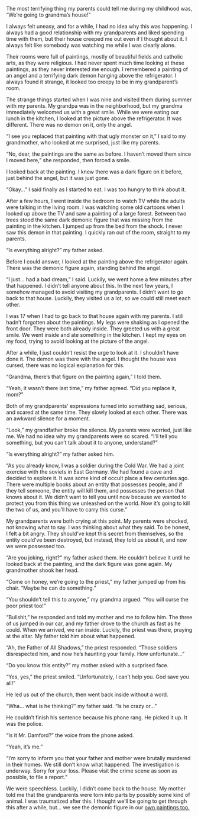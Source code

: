 The most terrifying thing my parents could tell me during my childhood was, “We’re going to grandma’s house!”

I always felt uneasy, and for a while, I had no idea why this was happening.  I always had a good relationship with my grandparents and liked spending time with them, but their house creeped me out even if I thought about it. I always felt like somebody was watching me while I was clearly alone.

Their rooms were full of paintings, mostly of beautiful fields and catholic arts, as they were religious. I had never spent much time looking at these paintings, as they never interested me enough. I remembered a painting of an angel and a terrifying dark demon hanging above the refrigerator. I always found it strange, it looked too creepy to be in my grandparent’s room.

The strange things started when I was nine and visited them during summer with my parents. My grandpa was in the neighborhood, but my grandma immediately welcomed us with a great smile. While we were eating our lunch in the kitchen, I looked at the picture above the refrigerator. It was different. There was no demon on it, only the angel.

“I see you replaced that painting with that ugly monster on it,” I said to my grandmother, who looked at me surprised, just like my parents.

“No, dear, the paintings are the same as before. I haven’t moved them since I moved here,” she responded, then forced a smile.

I looked back at the painting. I knew there was a dark figure on it before, just behind the angel, but it was just gone.

“Okay…” I said finally as I started to eat. I was too hungry to think about it.

After a few hours, I went inside the bedroom to watch TV while the adults were talking in the living room. I was watching some old cartoons when I looked up above the TV and saw a painting of a large forest. Between two trees stood the same dark demonic figure that was missing from the painting in the kitchen. I jumped up from the bed from the shock. I never saw this demon in that painting. I quickly ran out of the room, straight to my parents.

“Is everything alright?” my father asked.

Before I could answer, I looked at the painting above the refrigerator again. There was the demonic figure again, standing behind the angel.

“I just… had a bad dream,” I said. Luckily, we went home a few minutes after that happened. I didn’t tell anyone about this. In the next few years, I somehow managed to avoid visiting my grandparents. I didn’t want to go back to that house. Luckily, they visited us a lot, so we could still meet each other.

I was 17 when I had to go back to that house again with my parents. I still hadn’t forgotten about the paintings. My legs were shaking as I opened the front door. They were both already inside. They greeted us with a great smile. We went inside and ate something in the kitchen. I kept my eyes on my food, trying to avoid looking at the picture of the angel.

After a while, I just couldn’t resist the urge to look at it. I shouldn’t have done it. The demon was there with the angel. I thought the house was cursed, there was no logical explanation for this.

“Grandma, there’s that figure on the painting again,” I told them.

“Yeah, it wasn’t there last time,” my father agreed. “Did you replace it, mom?”

Both of my grandparents' expressions turned into something sad, serious, and scared at the same time. They slowly looked at each other. There was an awkward silence for a moment.

“Look,” my grandfather broke the silence. My parents were worried, just like me. We had no idea why my grandparents were so scared. “I’ll tell you something, but you can’t talk about it to anyone, understand?”

“Is everything alright?” my father asked him.

“As you already know, I was a soldier during the Cold War. We had a joint exercise with the soviets in East Germany. We had found a cave and decided to explore it. It was some kind of occult place a few centuries ago. There were multiple books about an entity that possesses people, and if they tell someone, the entity will kill them, and possesses the person that knows about it. We didn’t want to tell you until now because we wanted to protect you from this thing we unleashed on the world. Now it’s going to kill the two of us, and you’ll have to carry this curse.”

My grandparents were both crying at this point. My parents were shocked, not knowing what to say. I was thinking about what they said. To be honest, I felt a bit angry. They should’ve kept this secret from themselves, so the entity could’ve been destroyed, but instead, they told us about it, and now we were possessed too.

“Are you joking, right?” my father asked them. He couldn’t believe it until he looked back at the painting, and the dark figure was gone again. My grandmother shook her head.

“Come on honey, we’re going to the priest,” my father jumped up from his chair. “Maybe he can do something.”

“You shouldn’t tell this to anyone,” my grandma argued. “You will curse the poor priest too!”

“Bullshit,” he responded and told my mother and me to follow him. The three of us jumped in our car, and my father drove to the church as fast as he could. When we arrived, we ran inside. Luckily, the priest was there, praying at the altar. My father told him about what happened.

“Ah, the Father of All Shadows,” the priest responded. “Those soldiers disrespected him, and now he’s haunting your family. How unfortunate…”

“Do you know this entity?” my mother asked with a surprised face.

“Yes, yes,” the priest smiled. “Unfortunately, I can’t help you. God save you all!”

He led us out of the church, then went back inside without a word.

“Wha… what is he thinking?” my father said. “Is he crazy or…”

He couldn’t finish his sentence because his phone rang. He picked it up. It was the police.

“Is it Mr. Damford?” the voice from the phone asked.

“Yeah, it’s me.”

“I’m sorry to inform you that your father and mother were brutally murdered in their homes. We still don’t know what happened. The investigation is underway. Sorry for your loss. Please visit the crime scene as soon as possible, to file a report.”

We were speechless. Luckily, I didn’t come back to the house. My mother told me that the grandparents were torn into parts by possibly some kind of animal. I was traumatized after this. I thought we’ll be going to get through this after a while, but… we see the demonic figure in our [own paintings too.](https://www.reddit.com/r/polgari/)